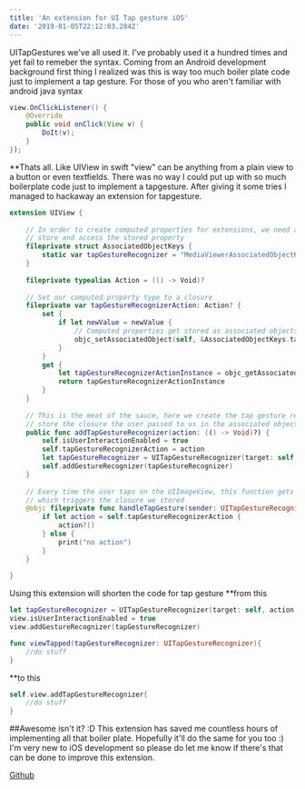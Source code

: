 ```yaml
---
title: 'An extension for UI Tap gesture iOS'
date: '2019-01-05T22:12:03.284Z'
---
```


UITapGestures we've all used it. I've probably used it a hundred times and yet fail to remeber the syntax. Coming from an Android development background first thing I realized was this is way too much boiler plate code just to implement a tap gesture. For those of you who aren't familiar with android java syntax

```java
view.OnClickListener() {
    @Override
    public void onClick(View v) {
        DoIt(v);
    }
});
```

**Thats all. Like UIView in swift "view" can be anything from a plain view to a button or even textfields. There was no way I could put up with so much boilerplate code just to implement a tapgesture. After giving it some tries I managed to hackaway an extension for tapgesture.

```swift
extension UIView {
    
    // In order to create computed properties for extensions, we need a key to
    // store and access the stored property
    fileprivate struct AssociatedObjectKeys {
        static var tapGestureRecognizer = "MediaViewerAssociatedObjectKey_mediaViewer"
    }
    
    fileprivate typealias Action = (() -> Void)?
    
    // Set our computed property type to a closure
    fileprivate var tapGestureRecognizerAction: Action? {
        set {
            if let newValue = newValue {
                // Computed properties get stored as associated objects
                objc_setAssociatedObject(self, &AssociatedObjectKeys.tapGestureRecognizer, newValue, objc_AssociationPolicy.OBJC_ASSOCIATION_RETAIN)
            }
        }
        get {
            let tapGestureRecognizerActionInstance = objc_getAssociatedObject(self, &AssociatedObjectKeys.tapGestureRecognizer) as? Action
            return tapGestureRecognizerActionInstance
        }
    }
    
    // This is the meat of the sauce, here we create the tap gesture recognizer and
    // store the closure the user passed to us in the associated object we declared above
    public func addTapGestureRecognizer(action: (() -> Void)?) {
        self.isUserInteractionEnabled = true
        self.tapGestureRecognizerAction = action
        let tapGestureRecognizer = UITapGestureRecognizer(target: self, action: #selector(handleTapGesture))
        self.addGestureRecognizer(tapGestureRecognizer)
    }
    
    // Every time the user taps on the UIImageView, this function gets called,
    // which triggers the closure we stored
    @objc fileprivate func handleTapGesture(sender: UITapGestureRecognizer) {
        if let action = self.tapGestureRecognizerAction {
            action?()
        } else {
            print("no action")
        }
    }
    
}
```

Using this extension will shorten the code for tap gesture 
**from this

```swift
let tapGestureRecognizer = UITapGestureRecognizer(target: self, action: #selector(viewTapped(tapGestureRecognizer:)))
view.isUserInteractionEnabled = true
view.addGestureRecognizer(tapGestureRecognizer)

func viewTapped(tapGestureRecognizer: UITapGestureRecognizer){
    //do stuff
}
```
**to this

```swift
self.view.addTapGestureRecognizer{
    //do stuff
}
```

##Awesome isn't it? :D
This extension has saved me countless hours of implementing all that boiler plate. Hopefully it'll do the same for you too :)
I'm very new to iOS development so please do let me know if there's that can be done to improve this extension.

[Github](https://github.com/utsavstha/EasyTapGesture)